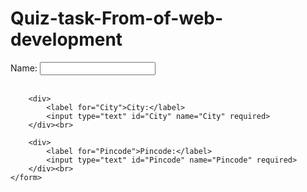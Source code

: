 # Quiz-task-From-of-web-development

<!DOCTYPE html>
<html lang="en">

<head>
    <meta charset="UTF-8">
    <meta name="viewport" content="width=device-width, initial-scale=1.0">
    <title>FORM</title>
</head>

<body>
    <form action="post">
        <div>
            <label for="Name">Name:</label>
            <input type="text" id="Name" name="Name" required>
        </div><br>

        <div>
            <label for="City">City:</label>
            <input type="text" id="City" name="City" required>
        </div><br>

        <div>
            <label for="Pincode">Pincode:</label>
            <input type="text" id="Pincode" name="Pincode" required>
        </div><br>
    </form>
</body>

</html>
